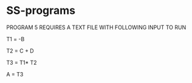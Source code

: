 # SS-programs
PROGRAM 5 REQUIRES A TEXT FILE WITH FOLLOWING INPUT TO RUN

T1 = -B

T2 = C + D

T3 = T1* T2

A = T3
